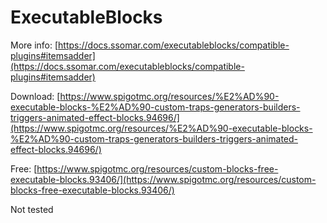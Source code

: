 # ExecutableBlocks

More info: [https://docs.ssomar.com/executableblocks/compatible-plugins#itemsadder](https://docs.ssomar.com/executableblocks/compatible-plugins#itemsadder)

Download: [https://www.spigotmc.org/resources/%E2%AD%90-executable-blocks-%E2%AD%90-custom-traps-generators-builders-triggers-animated-effect-blocks.94696/](https://www.spigotmc.org/resources/%E2%AD%90-executable-blocks-%E2%AD%90-custom-traps-generators-builders-triggers-animated-effect-blocks.94696/)

Free: [https://www.spigotmc.org/resources/custom-blocks-free-executable-blocks.93406/](https://www.spigotmc.org/resources/custom-blocks-free-executable-blocks.93406/)


<Warning>
Not tested
</Warning>


